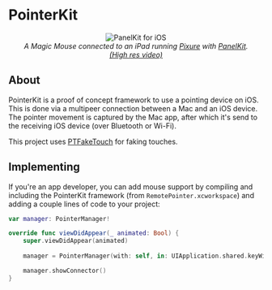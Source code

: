 # PointerKit 

<p align="center">
<img src="readme-resources/PointerKit.gif" style="max-height: 4480px;" alt="PanelKit for iOS">
<br>
<i>A Magic Mouse connected to an iPad running <a href="https://itunes.apple.com/us/app/pixure-professional-pixel-art-studio/id893400841?mt=8">Pixure</a> with <a href="https://github.com/louisdh/panelkit">PanelKit</a>.</i>
<br>
<i><a href="https://youtu.be/9WUlH8MyxLE">(High res video)</a></i>
</p>


## About
PointerKit is a proof of concept framework to use a pointing device on iOS. This is done via a multipeer connection between a Mac and an iOS device. The pointer movement is captured by the Mac app, after which it's send to the receiving iOS device (over Bluetooth or Wi-Fi).

This project uses [PTFakeTouch](https://github.com/PugaTang/PTFakeTouch) for faking touches.

## Implementing
If you're an app developer, you can add mouse support by compiling and including the PointerKit framework (from ```RemotePointer.xcworkspace```) and adding a couple lines of code to your project:

```swift
var manager: PointerManager!

override func viewDidAppear(_ animated: Bool) {
    super.viewDidAppear(animated)
	
    manager = PointerManager(with: self, in: UIApplication.shared.keyWindow!)

    manager.showConnector()
}
```